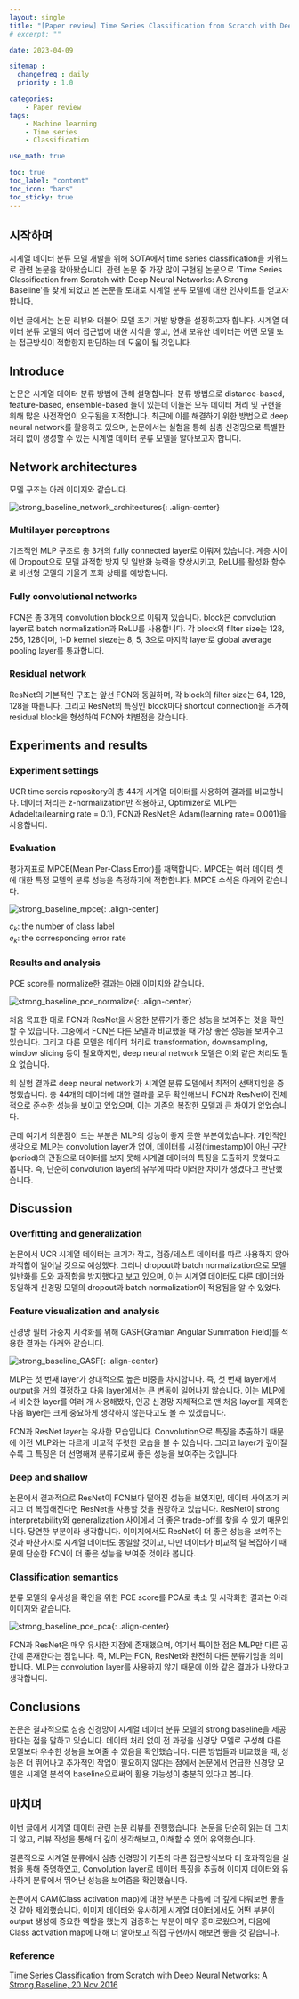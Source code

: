 ```yaml
---
layout: single
title: "[Paper review] Time Series Classification from Scratch with Deep Neural Networks: A Strong Baseline"
# excerpt: ""

date: 2023-04-09

sitemap :
  changefreq : daily
  priority : 1.0

categories:
    - Paper review
tags:
    - Machine learning
    - Time series
    - Classification

use_math: true

toc: true
toc_label: "content"
toc_icon: "bars"
toc_sticky: true
---
```


## 시작하며
시계열 데이터 분류 모델 개발을 위해 SOTA에서 time series classification을 키워드로 관련 논문을 찾아봤습니다. 관련 논문 중 가장 많이 구현된 논문으로 'Time Series Classification from Scratch with Deep Neural Networks: A Strong Baseline'을 찾게 되었고 본 논문을 토대로 시계열 분류 모델에 대한 인사이트를 얻고자 합니다.

이번 글에서는 논문 리뷰와 더불어 모델 초기 개발 방향을 설정하고자 합니다. 시계열 데이터 분류 모델의 여러 접근법에 대한 지식을 쌓고, 현재 보유한 데이터는 어떤 모델 또는 접근방식이 적합한지 판단하는 데 도움이 될 것입니다.

## Introduce
논문은 시계열 데이터 분류 방법에 관해 설명합니다. 분류 방법으로 distance-based, feature-based, ensemble-based 들이 있는데 이들은 모두 데이터 처리 및 구현을 위해 많은 사전작업이 요구됨을 지적합니다. 최근에 이를 해결하기 위한 방법으로 deep neural network를 활용하고 있으며, 논문에서는 실험을 통해 심층 신경망으로 특별한 처리 없이 생성할 수 있는 시계열 데이터 분류 모델을 알아보고자 합니다.

## Network architectures
모델 구조는 아래 이미지와 같습니다.

![strong_baseline_network_architectures](/assets/images/post_images/strong_baseline_network_architectures.png){: .align-center}

### Multilayer perceptrons
기초적인 MLP 구조로 총 3개의 fully connected layer로 이뤄져 있습니다. 계층 사이에 Dropout으로 모델 과적합 방지 및 일반화 능력을 향상시키고, ReLU를 활성화 함수로 비선형 모델의 기울기 포화 상태를 예방합니다.

### Fully convolutional networks
FCN은 총 3개의 convolution block으로 이뤄져 있습니다. block은 convolution layer로 batch normalization과 ReLU를 사용합니다. 각 block의 filter size는 128, 256, 128이며, 1-D kernel sieze는 8, 5, 3으로 마지막 layer로 global average pooling layer를 통과합니다.

### Residual network
ResNet의 기본적인 구조는 앞선 FCN와 동일하며, 각 block의 filter size는 64, 128, 128을 따릅니다. 그리고 ResNet의 특징인 block마다 shortcut connection을 추가해 residual block을 형성하여 FCN와 차별점을 갖습니다.

## Experiments and results
### Experiment settings
UCR time sereis repository의 총 44개 시계열 데이터를 사용하여 결과를 비교합니다. 데이터 처리는 z-normalization만 적용하고, Optimizer로 MLP는 Adadelta(learning rate = 0.1), FCN과 ResNet은 Adam(learning rate= 0.001)을 사용합니다.

### Evaluation
평가지표로 MPCE(Mean Per-Class Error)를 채택합니다. MPCE는 여러 데이터 셋에 대한 특정 모델의 분류 성능을 측정하기에 적합합니다. MPCE 수식은 아래와 같습니다.

![strong_baseline_mpce](/assets/images/post_images/strong_baseline_mpce.png){: .align-center}

$c_k$: the number of class label  
$e_k$: the corresponding error rate

### Results and analysis
PCE score를 normalize한 결과는 아래 이미지와 같습니다.

![strong_baseline_pce_normalize](/assets/images/post_images/strong_baseline_pce_normalize.png){: .align-center}

처음 목표한 대로 FCN과 ResNet을 사용한 분류기가 좋은 성능을 보여주는 것을 확인할 수 있습니다. 그중에서 FCN은 다른 모델과 비교했을 때 가장 좋은 성능을 보여주고 있습니다. 그리고 다른 모델은 데이터 처리로 transformation, downsampling, window slicing 등이 필요하지만, deep neural network 모델은 이와 같은 처리도 필요 없습니다.

위 실험 결과로 deep neural network가 시계열 분류 모델에서 최적의 선택지임을 증명했습니다. 총 44개의 데이터에 대한 결과를 모두 확인해보니 FCN과 ResNet이 전체적으로 준수한 성능을 보이고 있었으며, 이는 기존의 복잡한 모델과 큰 차이가 없었습니다.

근데 여기서 의문점이 드는 부분은 MLP의 성능이 좋지 못한 부분이었습니다. 개인적인 생각으로 MLP는 convolution layer가 없어, 데이터를 시점(timestamp)이 아닌 구간(period)의 관점으로 데이터를 보지 못해 시계열 데이터의 특징을 도출하지 못했다고 봅니다. 즉, 단순히 convolution layer의 유무에 따라 이러한 차이가 생겼다고 판단했습니다.

## Discussion
### Overfitting and generalization
논문에서 UCR 시계열 데이터는 크기가 작고, 검증/테스트 데이터를 따로 사용하지 않아 과적합이 일어날 것으로 예상했다. 그러나 dropout과 batch normalization으로 모델 일반화를 도와 과적합을 방지했다고 보고 있으며, 이는 시계열 데이터도 다른 데이터와 동일하게 신경망 모델의 dropout과 batch normalization이 적용됨을 알 수 있었다.

### Feature visualization and analysis
신경망 필터 가중치 시각화를 위해 GASF(Gramian Angular Summation Field)를 적용한 결과는 아래와 같습니다.

![strong_baseline_GASF](/assets/images/post_images/strong_baseline_GASF.png){: .align-center}

MLP는 첫 번째 layer가 상대적으로 높은 비중을 차지합니다. 즉, 첫 번째 layer에서 output을 거의 결정하고 다음 layer에서는 큰 변동이 일어나지 않습니다. 이는 MLP에서 비슷한 layer를 여러 개 사용해봤자, 인공 신경망 자체적으로 맨 처음 layer를 제외한 다음 layer는 크게 중요하게 생각하지 않는다고도 볼 수 있겠습니다.

FCN과 ResNet layer는 유사한 모습입니다. Convolution으로 특징을 추출하기 때문에 이전 MLP와는 다르게 비교적 뚜렷한 모습을 볼 수 있습니다. 그리고 layer가 깊어질수록 그 특징은 더 선명해져 분류기로써 좋은 성능을 보여주는 것입니다.

### Deep and shallow
논문에서 결과적으로 ResNet이 FCN보다 떨어진 성능을 보였지만, 데이터 사이즈가 커지고 더 복잡해진다면 ResNet을 사용할 것을 권장하고 있습니다. ResNet이 strong interpretability와 generalization 사이에서 더 좋은 trade-off를 찾을 수 있기 때문입니다. 당연한 부분이라 생각합니다. 이미지에서도 ResNet이 더 좋은 성능을 보여주는 것과 마찬가지로 시계열 데이터도 동일할 것이고, 다만 데이터가 비교적 덜 복잡하기 때문에 단순한 FCN이 더 좋은 성능을 보여준 것이라 봅니다.

### Classification semantics
분류 모델의 유사성을 확인을 위한 PCE score를 PCA로 축소 및 시각화한 결과는 아래 이미지와 같습니다.

![strong_baseline_pce_pca](/assets/images/post_images/strong_baseline_pce_pca.png){: .align-center}

FCN과 ResNet은 매우 유사한 지점에 존재했으며, 여기서 특이한 점은 MLP만 다른 공간에 존재한다는 점입니다. 즉, MLP는 FCN, ResNet와 완전히 다른 분류기임을 의미합니다. MLP는 convolution layer를 사용하지 않기 때문에 이와 같은 결과가 나왔다고 생각합니다.

## Conclusions
논문은 결과적으로 심층 신경망이 시계열 데이터 분류 모델의 strong baseline을 제공한다는 점을 말하고 있습니다. 데이터 처리 없이 전 과정을 신경망 모델로 구성해 다른 모델보다 우수한 성능을 보여줄 수 있음을 확인했습니다. 다른 방법들과 비교했을 때, 성능은 더 뛰어나고 추가적인 작업이 필요하지 않다는 점에서 논문에서 언급한 신경망 모델은 시계열 분석의 baseline으로써의 활용 가능성이 충분히 있다고 봅니다.

## 마치며
이번 글에서 시계열 데이터 관련 논문 리뷰를 진행했습니다. 논문을 단순히 읽는 데 그치지 않고, 리뷰 작성을 통해 더 깊이 생각해보고, 이해할 수 있어 유익했습니다.

결론적으로 시계열 분류에서 심층 신경망이 기존의 다른 접근방식보다 더 효과적임을 실험을 통해 증명하였고, Convolution layer로 데이터 특징을 추출해 이미지 데이터와 유사하게 분류에서 뛰어난 성능을 보여줌을 확인했습니다.

논문에서 CAM(Class activation map)에 대한 부분은 다음에 더 깊게 다뤄보면 좋을 것 같아 제외했습니다. 이미지 데이터와 유사하게 시계열 데이터에서도 어떤 부분이 output 생성에 중요한 역할을 했는지 검증하는 부분이 매우 흥미로웠으며, 다음에 Class activation map에 대해 더 알아보고 직접 구현까지 해보면 좋을 것 같습니다.

### Reference
[Time Series Classification from Scratch with Deep Neural Networks: A Strong Baseline, 20 Nov 2016](https://arxiv.org/abs/1611.06455)
